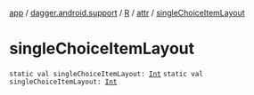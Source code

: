 [app](../../../index.md) / [dagger.android.support](../../index.md) / [R](../index.md) / [attr](index.md) / [singleChoiceItemLayout](./single-choice-item-layout.md)

# singleChoiceItemLayout

`static val singleChoiceItemLayout: `[`Int`](https://kotlinlang.org/api/latest/jvm/stdlib/kotlin/-int/index.html)
`static val singleChoiceItemLayout: `[`Int`](https://kotlinlang.org/api/latest/jvm/stdlib/kotlin/-int/index.html)